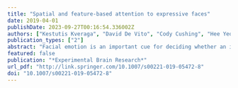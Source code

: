 ```yaml
---
title: "Spatial and feature-based attention to expressive faces"
date: 2019-04-01
publishDate: 2023-09-27T00:16:54.336002Z
authors: ["Kestutis Kveraga", "David De Vito", "Cody Cushing", "Hee Yeon Im", "Daniel N. Albohn", "Reginald B. Adams"]
publication_types: ["2"]
abstract: "Facial emotion is an important cue for deciding whether an individual is potentially helpful or harmful. However, facial expressions are inherently ambiguous and observers typically employ other cues to categorize emotion expressed on the face, such as race, sex, and context. Here, we explored the effect of increasing or reducing different types of uncertainty associated with a facial expression that is to be categorized. On each trial, observers responded according to the emotion and location of a peripherally presented face stimulus and were provided with either: (1) no information about the upcoming face; (2) its location; (3) its expressed emotion; or (4) both its location and emotion. While cueing emotion or location resulted in faster response times than cueing unpredictive information, cueing face emotion alone resulted in faster responses than cueing face location alone. Moreover, cueing both stimulus location and emotion resulted in a superadditive reduction of response times compared with cueing location or emotion alone, suggesting that feature-based attention to emotion and spatially selective attention interact to facilitate perception of face stimuli. While categorization of facial expressions was significantly affected by stable identity cues (sex and race) in the face, we found that these interactions were eliminated when uncertainty about facial expression, but not spatial uncertainty about stimulus location, was reduced by predictive cueing. This demonstrates that feature-based attention to facial expression greatly attenuates the need to rely on stable identity cues to interpret facial emotion."
featured: false
publication: "*Experimental Brain Research*"
url_pdf: "http://link.springer.com/10.1007/s00221-019-05472-8"
doi: "10.1007/s00221-019-05472-8"
---
```


